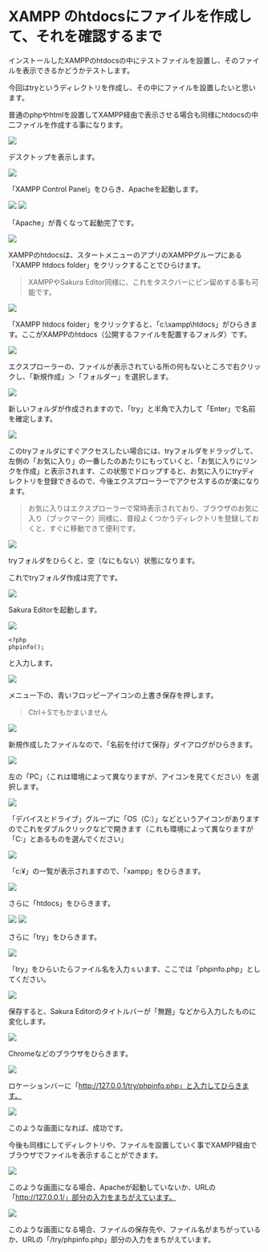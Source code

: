 # XAMPP のhtdocsにファイルを作成して、それを確認するまで

インストールしたXAMPPのhtdocsの中にテストファイルを設置し、そのファイルを表示できるかどうかテストします。

今回はtryというディレクトリを作成し、その中にファイルを設置したいと思います。

普通のphpやhtmlを設置してXAMPP経由で表示させる場合も同様にhtdocsの中二ファイルを作成する事になります。

![](091.jpg)

デスクトップを表示します。

![](092.jpg)

「XAMPP Control Panel」をひらき、Apacheを起動します。

![](093.jpg)
![](094.jpg)

「Apache」が青くなって起動完了です。

![](095.jpg)

XAMPPのhtdocsは、スタートメニューのアプリのXAMPPグループにある「XAMPP htdocs folder」をクリックすることでひらけます。

> XAMPPやSakura Editor同様に、これをタスクバーにピン留めする事も可能です。

![](096.jpg)

「XAMPP htdocs folder」をクリックすると、「c:\xampp\htdocs」がひらきます。ここがXAMPPのhtdocs（公開するファイルを配置するフォルダ）です。

![](097.jpg)

エクスプローラーの、ファイルが表示されている所の何もないところで右クリックし、「新規作成」＞「フォルダー」を選択します。

![](098.jpg)

新しいフォルダが作成されますので、「try」と半角で入力して「Enter」で名前を確定します。

![](099.jpg)

このtryフォルダにすぐアクセスしたい場合には、tryフォルダをドラッグして、左側の「お気に入り」の一番したのあたりにもっていくと、「お気に入りにリンクを作成」と表示されます、この状態でドロップすると、お気に入りにtryディレクトリを登録できるので、今後エクスプローラーでアクセスするのが楽になります。

> お気に入りはエクスプローラーで常時表示されており、ブラウザのお気に入り（ブックマーク）同様に、普段よくつかうディレクトリを登録しておくと、すぐに移動できて便利です。

![](101.jpg)

tryフォルダをひらくと、空（なにもない）状態になります。

これでtryフォルダ作成は完了です。

![](102.jpg)

Sakura Editorを起動します。

![](103.jpg)

```
<?php
phpinfo();
```

と入力します。

![](104.jpg)

メニュー下の、青いフロッピーアイコンの上書き保存を押します。

> Ctrl＋Sでもかまいません

![](105.jpg)

新規作成したファイルなので、「名前を付けて保存」ダイアログがひらきます。

![](106.jpg)

左の「PC」（これは環境によって異なりますが、アイコンを見てください）を選択します。

![](107.jpg)

「デバイスとドライブ」グループに「OS（C:）」などというアイコンがありますのでこれをダブルクリックなどで開きます（これも環境によって異なりますが「C:」とあるものを選んでください」

![](108.jpg)

「c:¥」の一覧が表示されますので、「xampp」をひらきます。

![](109.jpg)

さらに「htdocs」をひらきます。

![](110.jpg)
![](111.jpg)

さらに「try」をひらきます。



![](112.jpg)

「try」をひらいたらファイル名を入力ｓいます、ここでは「phpinfo.php」としてください。

![](113.jpg)

保存すると、Sakura Editorのタイトルバーが「無題」などから入力したものに変化します。

![](114.jpg)

Chromeなどのブラウザをひらきます。

![](115.jpg)

ロケーションバーに「http://127.0.0.1/try/phpinfo.php」と入力してひらきます。

![](116.jpg)

このような画面になれば、成功です。

今後も同様にしてディレクトリや、ファイルを設置していく事でXAMPP経由でブラウザでファイルを表示することができます。

![](118.jpg)

このような画面になる場合、Apacheが起動していないか、URLの「http://127.0.0.1/」部分の入力をまちがえています。

![](119.jpg)

このような画面になる場合、ファイルの保存先や、ファイル名がまちがっているか、URLの「/try/phpinfo.php」部分の入力をまちがえています。
